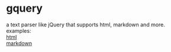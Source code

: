 # gquery
a text parser like jQuery that supports html, markdown and more.  
examples:  
[html](https://github.com/Wusuluren/gquery/blob/master/htmlparse_test.go)  
[markdown](https://github.com/Wusuluren/gquery/blob/master/markdownparse_test.go)  